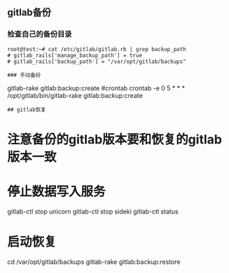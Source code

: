 ## gitlab备份


### 检查自己的备份目录
```
root@test:~# cat /etc/gitlab/gitlab.rb | grep backup_path
# gitlab_rails['manage_backup_path'] = true
# gitlab_rails['backup_path'] = "/var/opt/gitlab/backups"
```
```
### 手动备份
```
gitlab-rake gitlab:backup:create
#crontab
crontab -e
 0 5 * * * /opt/gitlab/bin/gitlab-rake gitlab:backup:create
```
## gitlab恢复
```
# 注意备份的gitlab版本要和恢复的gitlab版本一致
# 停止数据写入服务
gitlab-ctl stop unicorn
gitlab-ctl stop sideki
gitlab-ctl status
# 启动恢复
cd /var/opt/gitlab/backups
gitlab-rake gitlab:backup:restore
```

